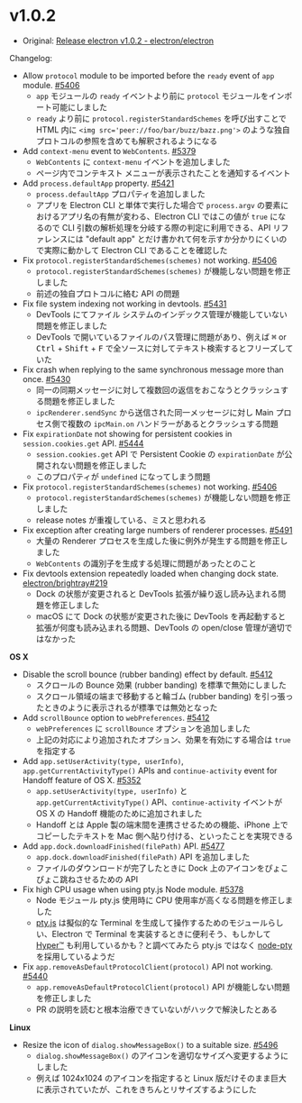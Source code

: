 # v1.0.2

* Original: [Release electron v1.0.2 - electron/electron](https://github.com/electron/electron/releases/tag/v1.0.2)

Changelog:

* Allow `protocol` module to be imported before the `ready` event of `app` module. [#5406](https://github.com/electron/electron/pull/5406)
  * `app` モジュールの `ready` イベントより前に `protocol` モジュールをインポート可能にしました
  * `ready` より前に `protocol.registerStandardSchemes` を呼び出すことで HTML 内に `<img src='peer://foo/bar/buzz/bazz.png'>` のような独自プロトコルの参照を含めても解釈されるようになる
* Add `context-menu` event to `WebContents`. [#5379](https://github.com/electron/electron/pull/5379)
  * `WebContents` に `context-menu` イベントを追加しました
  * ページ内でコンテキスト メニューが表示されたことを通知するイベント
* Add `process.defaultApp` property. [#5421](https://github.com/electron/electron/pull/5421)
  * `process.defaultApp` プロパティを追加しました
  * アプリを Electron CLI と単体で実行した場合で `process.argv` の要素におけるアプリ名の有無が変わる、Electron CLI ではこの値が `true` になるので CLI 引数の解析処理を分岐する際の判定に利用できる、API リファレンスには "default app" とだけ書かれて何を示すか分かりにくいので実際に動かして Electron CLI であることを確認した
* Fix `protocol.registerStandardSchemes(schemes)` not working. [#5406](https://github.com/electron/electron/pull/5406)
  * `protocol.registerStandardSchemes(schemes)` が機能しない問題を修正しました
  * 前述の独自プロトコルに絡む API の問題
* Fix file system indexing not working in devtools. [#5431](https://github.com/electron/electron/pull/5431)
  * DevTools にてファイル システムのインデックス管理が機能していない問題を修正しました
  * DevTools で開いているファイルのパス管理に問題があり、例えば <kbd>⌘</kbd> or <kbd>Ctrl</kbd> + <kbd>Shift</kbd> + <kbd>F</kbd> で全ソースに対してテキスト検索するとフリーズしていた
* Fix crash when replying to the same synchronous message more than once. [#5430](https://github.com/electron/electron/pull/5430)
  * 同一の同期メッセージに対して複数回の返信をおこなうとクラッシュする問題を修正しました
  * `ipcRenderer.sendSync` から送信された同一メッセージに対し Main プロセス側で複数の `ipcMain.on` ハンドラーがあるとクラッシュする問題
* Fix `expirationDate` not showing for persistent cookies in `session.cookies.get` API. [#5444](https://github.com/electron/electron/pull/5444)
  * `session.cookies.get` API で Persistent Cookie の `expirationDate` が公開されない問題を修正しました
  * このプロパティが `undefined` になってしまう問題
* Fix `protocol.registerStandardSchemes(schemes)` not working. [#5406](https://github.com/electron/electron/pull/5406)
  * `protocol.registerStandardSchemes(schemes)` が機能しない問題を修正しました
  * release notes が重複している、ミスと思われる
* Fix exception after creating large numbers of renderer processes. [#5491](https://github.com/electron/electron/pull/5491)
  * 大量の Renderer プロセスを生成した後に例外が発生する問題を修正しました
  * `WebContents` の識別子を生成する処理に問題があったとのこと
* Fix devtools extension repeatedly loaded when changing dock state. [electron/brightray#219](https://github.com/electron/brightray/pull/219)
  * Dock の状態が変更されると DevTools 拡張が繰り返し読み込まれる問題を修正しました
  * macOS にて Dock の状態が変更された後に DevTools を再起動すると拡張が何度も読み込まれる問題、DevTools の open/close 管理が適切ではなかった

**OS X**

* Disable the scroll bounce (rubber banding) effect by default. [#5412](https://github.com/electron/electron/pull/5412)
  * スクロールの Bounce 効果 (rubber banding) を標準で無効にしました
  * スクロール領域の端まで移動すると輪ゴム (rubber banding) を引っ張ったときのように表示されるが標準では無効となった
* Add `scrollBounce` option to `webPreferences`. [#5412](https://github.com/electron/electron/pull/5412)
  * `webPreferences` に `scrollBounce` オプションを追加しました
  * 上記の対応により追加されたオプション、効果を有効にする場合は `true` を指定する
* Add `app.setUserActivity(type, userInfo)`, `app.getCurrentActivityType()` APIs and `continue-activity` event for Handoff feature of OS X. [#5352](https://github.com/electron/electron/pull/5352)
  * `app.setUserActivity(type, userInfo)` と `app.getCurrentActivityType()` API、`continue-activity` イベントが OS X の Handoff 機能のために追加されました
  * Handoff とは Apple 製の端末間を連携させるための機能、iPhone 上でコピーしたテキストを Mac 側へ貼り付ける、といったことを実現できる
* Add `app.dock.downloadFinished(filePath)` API. [#5477](https://github.com/electron/electron/pull/5477)
  * `app.dock.downloadFinished(filePath)` API を追加しました
  * ファイルのダウンロードが完了したときに Dock 上のアイコンをぴょこぴょこ跳ねさせるための API
* Fix high CPU usage when using pty.js Node module. [#5378](https://github.com/electron/electron/pull/5378)
  * Node モジュール pty.js 使用時に CPU 使用率が高くなる問題を修正しました
  * [pty.js](https://www.npmjs.com/package/pty.js/) は擬似的な Terminal を生成して操作するためのモジュールらしい、Electron で Terminal を実装するときに便利そう、もしかして [Hyper™](https://hyper.is/) も利用しているかも？と調べてみたら pty.js ではなく [node-pty](https://www.npmjs.com/package/node-pty) を採用しているようだ
* Fix `app.removeAsDefaultProtocolClient(protocol)` API not working. [#5440](https://github.com/electron/electron/pull/5440)
  * `app.removeAsDefaultProtocolClient(protocol)` API が機能しない問題を修正しました
  * PR の説明を読むと根本治療できていないがハックで解決したとある

**Linux**

* Resize the icon of `dialog.showMessageBox()` to a suitable size. [#5496](https://github.com/electron/electron/pull/5496)
  * `dialog.showMessageBox()` のアイコンを適切なサイズへ変更するようにしました
  * 例えば 1024x1024 のアイコンを指定すると Linux 版だけそのまま巨大に表示されていたが、これをきちんとリサイズするようにした
